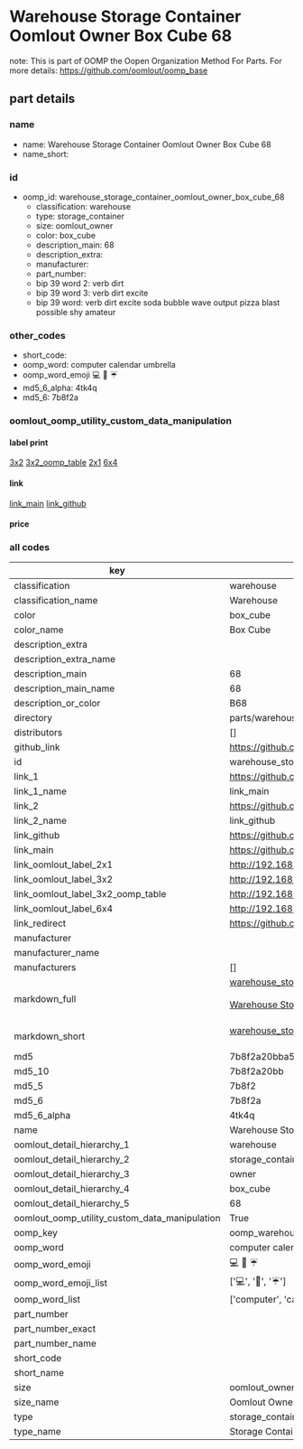 # Warehouse Storage Container Oomlout Owner Box Cube 68  

note: This is part of OOMP the Oopen Organization Method For Parts. For more details: https://github.com/oomlout/oomp_base

##  part details
  







### name
* name: Warehouse Storage Container Oomlout Owner Box Cube 68
* name_short: 
### id
* oomp_id: warehouse_storage_container_oomlout_owner_box_cube_68
  * classification: warehouse
  * type: storage_container
  * size: oomlout_owner
  * color: box_cube
  * description_main: 68
  * description_extra: 
  * manufacturer: 
  * part_number: 
  * bip 39 word 2: verb dirt
  * bip 39 word 3: verb dirt excite
  * bip 39 word: verb dirt excite soda bubble wave output pizza blast possible shy amateur

### other_codes
* short_code: 
* oomp_word: computer calendar umbrella
* oomp_word_emoji :computer: :calendar: :umbrella:
* md5_6_alpha: 4tk4q
* md5_6: 7b8f2a






### oomlout_oomp_utility_custom_data_manipulation
#### label print
[3x2](http://192.168.1.245:1112/?label=oomp%204tk4q)
[3x2_oomp_table](http://192.168.1.108:1112/?label=oomp%204tk4q)
[2x1](http://192.168.1.242:1112/?label=oomp%204tk4q)
[6x4](http://192.168.1.55:1112/?label=oomp%204tk4q)    

#### link

[link_main](https://github.com/oomlout/oomlout_oomp_version_1_messy/tree/main/parts/warehouse_storage_container_oomlout_owner_box_cube_68) [link_github](https://github.com/oomlout/oomlout_oomp_version_1_messy/tree/main/parts/warehouse_storage_container_oomlout_owner_box_cube_68)                             

#### price







### all codes 
| key | value |  
| --- | --- |  
| classification | warehouse |  
| classification_name | Warehouse |  
| color | box_cube |  
| color_name | Box Cube |  
| description_extra |  |  
| description_extra_name |  |  
| description_main | 68 |  
| description_main_name | 68 |  
| description_or_color | B68 |  
| directory | parts/warehouse_storage_container_oomlout_owner_box_cube_68 |  
| distributors | [] |  
| github_link | https://github.com/oomlout/oomlout_oomp_part_src/tree/main/parts/warehouse_storage_container_oomlout_owner_box_cube_68 |  
| id | warehouse_storage_container_oomlout_owner_box_cube_68 |  
| link_1 | https://github.com/oomlout/oomlout_oomp_version_1_messy/tree/main/parts/warehouse_storage_container_oomlout_owner_box_cube_68 |  
| link_1_name | link_main |  
| link_2 | https://github.com/oomlout/oomlout_oomp_version_1_messy/tree/main/parts/warehouse_storage_container_oomlout_owner_box_cube_68 |  
| link_2_name | link_github |  
| link_github | https://github.com/oomlout/oomlout_oomp_version_1_messy/tree/main/parts/warehouse_storage_container_oomlout_owner_box_cube_68 |  
| link_main | https://github.com/oomlout/oomlout_oomp_version_1_messy/tree/main/parts/warehouse_storage_container_oomlout_owner_box_cube_68 |  
| link_oomlout_label_2x1 | http://192.168.1.242:1112/?label=oomp%204tk4q |  
| link_oomlout_label_3x2 | http://192.168.1.245:1112/?label=oomp%204tk4q |  
| link_oomlout_label_3x2_oomp_table | http://192.168.1.108:1112/?label=oomp%204tk4q |  
| link_oomlout_label_6x4 | http://192.168.1.55:1112/?label=oomp%204tk4q |  
| link_redirect | https://github.com/oomlout/oomlout_oomp_version_1_messy/tree/main/parts/warehouse_storage_container_oomlout_owner_box_cube_68 |  
| manufacturer |  |  
| manufacturer_name |  |  
| manufacturers | [] |  
| markdown_full | [warehouse_storage_container_oomlout_owner_box_cube_68](none)<br>[](none)<br>[Warehouse Storage Container Oomlout Owner Box Cube 68](none)<br><br> |  
| markdown_short | [warehouse_storage_container_oomlout_owner_box_cube_68](none)<br><br> |  
| md5 | 7b8f2a20bba5b3afdf8eace29d8faf94 |  
| md5_10 | 7b8f2a20bb |  
| md5_5 | 7b8f2 |  
| md5_6 | 7b8f2a |  
| md5_6_alpha | 4tk4q |  
| name | Warehouse Storage Container Oomlout Owner Box Cube 68 |  
| oomlout_detail_hierarchy_1 | warehouse |  
| oomlout_detail_hierarchy_2 | storage_container |  
| oomlout_detail_hierarchy_3 | owner |  
| oomlout_detail_hierarchy_4 | box_cube |  
| oomlout_detail_hierarchy_5 | 68 |  
| oomlout_oomp_utility_custom_data_manipulation | True |  
| oomp_key | oomp_warehouse_storage_container_oomlout_owner_box_cube_68 |  
| oomp_word | computer calendar umbrella |  
| oomp_word_emoji | :computer: :calendar: :umbrella: |  
| oomp_word_emoji_list | [':computer:', ':calendar:', ':umbrella:'] |  
| oomp_word_list | ['computer', 'calendar', 'umbrella'] |  
| part_number |  |  
| part_number_exact |  |  
| part_number_name |  |  
| short_code |  |  
| short_name |  |  
| size | oomlout_owner |  
| size_name | Oomlout Owner |  
| type | storage_container |  
| type_name | Storage Container |  
